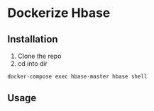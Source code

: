 # Dockerize Hbase
## Installation
1. Clone the repo
2. cd into dir
```
docker-compose exec hbase-master hbase shell
```
## Usage

